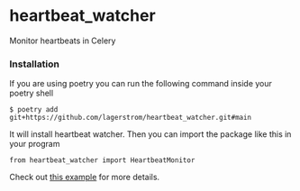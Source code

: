 # heartbeat_watcher
Monitor heartbeats in Celery


### Installation

If you are using poetry you can run the following command inside your poetry shell

`$ poetry add git+https://github.com/lagerstrom/heartbeat_watcher.git#main`

It will install heartbeat watcher. Then you can import the package like this in your program

`from heartbeat_watcher import HeartbeatMonitor`

Check out [this example](https://github.com/lagerstrom/heartbeat_watcher/blob/main/examples/example.py) for more details. 
